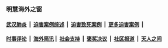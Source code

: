 
### 明慧海外之窗

####  [武汉肺炎](indexes/365.md?t=04080401) &nbsp;|&nbsp;  [迫害案例综述](indexes/328.md?t=04080401) &nbsp;|&nbsp; [迫害致死案例](indexes/277.md?t=04080401)  &nbsp;|&nbsp; [更多迫害案例](indexes/81.md?t=04080401)  &nbsp;|&nbsp; 
####  [时事评论](indexes/19.md?t=04080401) &nbsp;|&nbsp; [海外简讯](indexes/245.md?t=04080401)&nbsp;|&nbsp;  [社会支持](indexes/140.md?t=04080401) &nbsp;|&nbsp; [褒奖决议](indexes/282.md?t=04080401) &nbsp;|&nbsp; [社区报道](indexes/91.md?t=04080401)  &nbsp;|&nbsp; [天人之间](indexes/78.md?t=04080401) 

